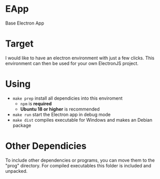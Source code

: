 # EApp
Base Electron App

# Target
I would like to have an electron environment with just a few clicks. This environment can then be used for your own ElectronJS project.

# Using
* `make prep` install all dependicies into this enviroment
    * `npm` is **required**
    * **Ubuntu 18 or higher** is recommended
* `make run` start the Electron app in debug mode
* `make dist` compiles executable for Windows and makes an Debian package

# Other Dependicies
To include other dependencies or programs, you can move them to the "prog" directory. For compiled executables this folder is included and unpacked.

